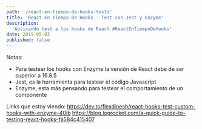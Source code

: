 ```yaml
---
path: '/react-en-tiempo-de-hooks-tests'
title: 'React En Tiempo De Hooks - Test con Jest y Enzyme'
description:
  'Aplicando test a los hooks de React #ReactEnTiempoDeHooks'
date: 2019-05-03
published: false
---
```


Notas:

- Para testear los hooks con Enzyme la versión de React debe de ser superior a 16.8.5
- Jest, es la herramienta para testear el código Javascript
- Enzyme, esta más pensando para testear el comportamiento de un componente

Links que estoy viendo:
https://dev.to/flexdinesh/react-hooks-test-custom-hooks-with-enzyme-40ib
https://blog.logrocket.com/a-quick-guide-to-testing-react-hooks-fa584c415407
